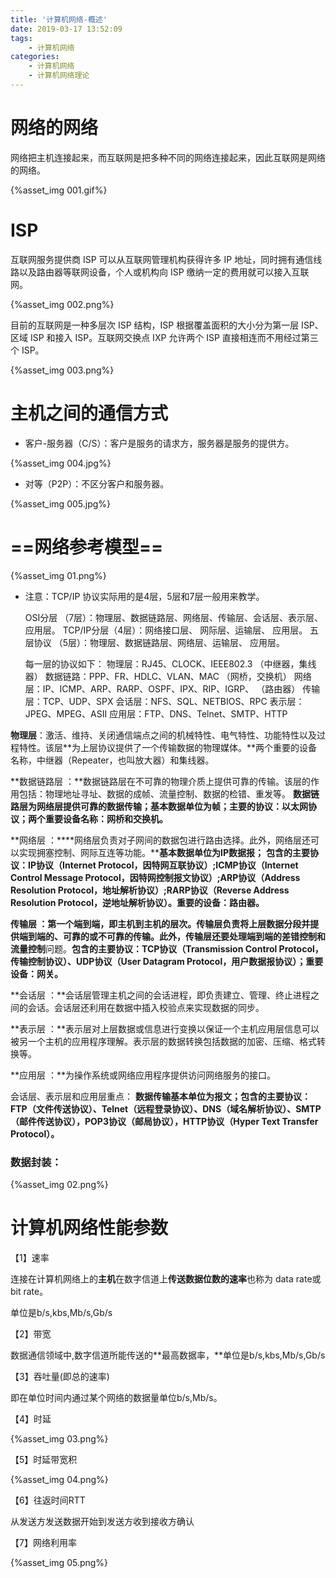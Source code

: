 ```yaml
---
title: '计算机网络-概述'
date: 2019-03-17 13:52:09
tags:
	- 计算机网络
categories: 
	- 计算机网络
	- 计算机网络理论
---
```



# 网络的网络

网络把主机连接起来，而互联网是把多种不同的网络连接起来，因此互联网是网络的网络。

{%asset_img 001.gif%}

# ISP

互联网服务提供商 ISP 可以从互联网管理机构获得许多 IP 地址，同时拥有通信线路以及路由器等联网设备，个人或机构向 ISP 缴纳一定的费用就可以接入互联网。

{%asset_img 002.png%}

目前的互联网是一种多层次 ISP 结构，ISP 根据覆盖面积的大小分为第一层 ISP、区域 ISP 和接入 ISP。互联网交换点 IXP 允许两个 ISP 直接相连而不用经过第三个 ISP。

{%asset_img 003.png%}

# 主机之间的通信方式

- 客户-服务器（C/S）：客户是服务的请求方，服务器是服务的提供方。

{%asset_img 004.jpg%}

- 对等（P2P）：不区分客户和服务器。

{%asset_img 005.jpg%}



# ==**网络参考模型**==

{%asset_img 01.png%}

- 注意：TCP/IP 协议实际用的是4层，5层和7层一般用来教学。

  OSI分层 （7层）：物理层、数据链路层、网络层、传输层、会话层、表示层、应用层。
  TCP/IP分层（4层）：网络接口层、 网际层、运输层、 应用层。
  五层协议 （5层）：物理层、数据链路层、网络层、运输层、 应用层。

  

  每一层的协议如下：
  物理层：RJ45、CLOCK、IEEE802.3 （中继器，集线器）
  数据链路：PPP、FR、HDLC、VLAN、MAC （网桥，交换机）
  网络层：IP、ICMP、ARP、RARP、OSPF、IPX、RIP、IGRP、 （路由器）
  传输层：TCP、UDP、SPX
  会话层：NFS、SQL、NETBIOS、RPC
  表示层：JPEG、MPEG、ASII
  应用层：FTP、DNS、Telnet、SMTP、HTTP



**物理层**：激活、维持、关闭通信端点之间的机械特性、电气特性、功能特性以及过程特性。该层**为上层协议提供了一个传输数据的物理媒体。**两个重要的设备名称，中继器（Repeater，也叫放大器）和集线器。



**数据链路层 ：**数据链路层在不可靠的物理介质上提供可靠的传输。该层的作用包括：物理地址寻址、数据的成帧、流量控制、数据的检错、重发等。 **数据链路层为网络层提供可靠的数据传输；基本数据单位为帧；主要的协议：以太网协议；两个重要设备名称：网桥和交换机。**



**网络层 ：****网络层负责对子网间的数据包进行路由选择。此外，网络层还可以实现拥塞控制、网际互连等功能。****基本数据单位为IP数据报；** **包含的主要协议：IP协议（Internet Protocol，因特网互联协议）;ICMP协议（Internet Control Message Protocol，因特网控制报文协议）;ARP协议（Address Resolution Protocol，地址解析协议）;RARP协议（Reverse Address Resolution Protocol，逆地址解析协议）。重要的设备：路由器。**



**传输层 ：**第一个端到端，即主机到主机的层次。传输层**负责将上层数据分段并提供端到端的、可靠的或不可靠的传输。**此外，传输层还要处理**端到端的差错控制和流量控制**问题。**包含的主要协议：TCP协议（Transmission Control Protocol，传输控制协议）、UDP协议（User Datagram Protocol，用户数据报协议）；重要设备：网关。** 



**会话层 ：**会话层管理主机之间的会话进程，即负责建立、管理、终止进程之间的会话。会话层还利用在数据中插入校验点来实现数据的同步。 



**表示层 ：**表示层对上层数据或信息进行变换以保证一个主机应用层信息可以被另一个主机的应用程序理解。表示层的数据转换包括数据的加密、压缩、格式转换等。 



**应用层 ：**为操作系统或网络应用程序提供访问网络服务的接口。 



会话层、表示层和应用层重点： **数据传输基本单位为报文；包含的主要协议：FTP（文件传送协议）、Telnet（远程登录协议）、DNS（域名解析协议）、SMTP（邮件传送协议），POP3协议（邮局协议），HTTP协议（Hyper Text Transfer Protocol）。**

### 数据封装：

{%asset_img 02.png%}

# **计算机网络性能参数**

【1】速率

连接在计算机网络上的**主机**在数字信道上**传送数据位数的速率**也称为 data rate或 bit rate。

单位是b/s,kbs,Mb/s,Gb/s

【2】带宽

数据通信领域中,数字信道所能传送的**最高数据率，**单位是b/s,kbs,Mb/s,Gb/s

【3】吞吐量(即总的速率)

即在单位时间内通过某个网络的数据量单位b/s,Mb/s。

【4】时延

{%asset_img 03.png%}

【5】时延带宽积

{%asset_img 04.png%}

【6】往返时间RTT

从发送方发送数据开始到发送方收到接收方确认

【7】网络利用率

{%asset_img 05.png%}

# 


